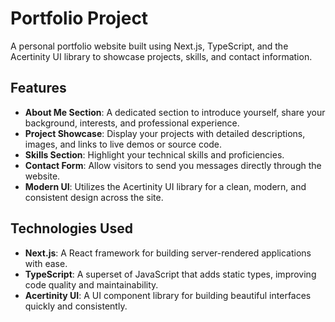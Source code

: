 # Portfolio Project

A personal portfolio website built using Next.js, TypeScript, and the Acertinity UI library to showcase projects, skills, and contact information.

## Features

- **About Me Section**: A dedicated section to introduce yourself, share your background, interests, and professional experience.
- **Project Showcase**: Display your projects with detailed descriptions, images, and links to live demos or source code.
- **Skills Section**: Highlight your technical skills and proficiencies.
- **Contact Form**: Allow visitors to send you messages directly through the website.
- **Modern UI**: Utilizes the Acertinity UI library for a clean, modern, and consistent design across the site.


## Technologies Used

- **Next.js**: A React framework for building server-rendered applications with ease.
- **TypeScript**: A superset of JavaScript that adds static types, improving code quality and maintainability.
- **Acertinity UI**: A UI component library for building beautiful interfaces quickly and consistently.
